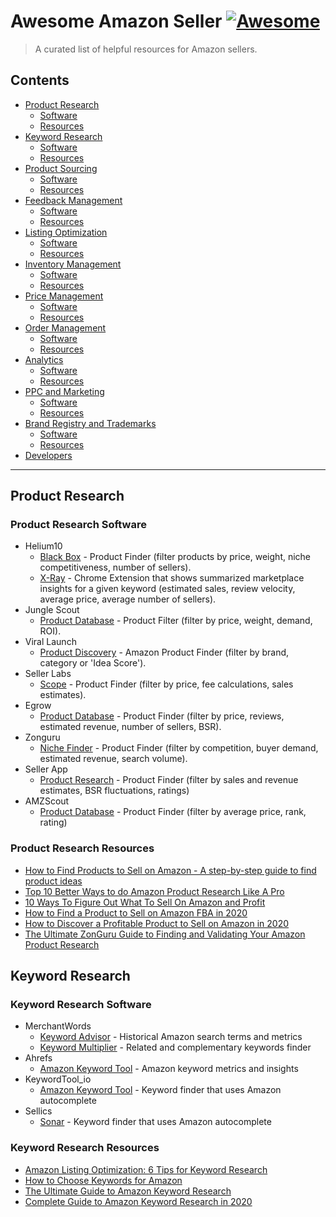 # Awesome Amazon Seller [![Awesome](https://awesome.re/badge.svg)](https://awesome.re)

> A curated list of helpful resources for Amazon sellers.

## Contents

- [Product Research](#product-research)
  - [Software](#product-research-software)
  - [Resources](#product-research-resources)
- [Keyword Research](#keyword-research)
  - [Software](#keyword-research-software)
  - [Resources](#keyword-research-resources)
- [Product Sourcing](#product-sourcing)
  - [Software](#product-sourcing-software)
  - [Resources](#product-sourcing-resources)
- [Feedback Management](#feedback-management)
  - [Software](#feedback-management-software)
  - [Resources](#feedback-management-resources)
- [Listing Optimization](#listing-optimization)
  - [Software](#listing-optimization-software)
  - [Resources](#listing-optimization-resources)
- [Inventory Management](#inventory-management)
  - [Software](#inventory-management-software)
  - [Resources](#inventory-management-resources)
- [Price Management](#price-management)
  - [Software](#price-management-software)
  - [Resources](#price-management-resources)
- [Order Management](#order-management)
  - [Software](#order-management-software)
  - [Resources](#order-management-resources)
- [Analytics](#analytics)
  - [Software](#analytics-software)
  - [Resources](#analytics-resources)
- [PPC and Marketing](#ppc-and-marketing)
  - [Software](#ppc-and-marketing-software)
  - [Resources](#ppc-and-marketing-resources)
- [Brand Registry and Trademarks](#brand-registry-and-trademarks)
  - [Software](#brand-registry-and-trademarks-software)
  - [Resources](#brand-registry-and-trademarks-resources)
- [Developers](#developers)

---

## Product Research

### Product Research Software

- Helium10
  - [Black Box](https://helium10.com/tools/black-box/) - Product Finder (filter products by price, weight, niche competitiveness, number of sellers).
  - [X-Ray](https://helium10.com/tools/x-ray/) - Chrome Extension that shows summarized marketplace insights for a given keyword (estimated sales, review velocity, average price, average number of sellers).
- Jungle Scout
  - [Product Database](https://www.junglescout.com/features/product-database/) - Product Filter (filter by price, weight, demand, ROI).
- Viral Launch
  - [Product Discovery](https://viral-launch.com/product-discovery.html) - Amazon Product Finder (filter by brand, category or 'Idea Score').
- Seller Labs
  - [Scope](https://www.sellerlabs.com/scope/) - Product Finder (filter by price, fee calculations, sales estimates).
- Egrow
  - [Product Database](https://egrow.io/database-research) - Product Finder (filter by price, reviews, estimated revenue, number of sellers, BSR).
- Zonguru
  - [Niche Finder](https://www.zonguru.com/tools/niche-finder) - Product Finder (filter by competition, buyer demand, estimated revenue, search volume).
- Seller App
  - [Product Research](https://www.sellerapp.com/product-research.html) - Product Finder (filter by sales and revenue estimates, BSR fluctuations, ratings)
- AMZScout
  - [Product Database](https://amzscout.net/web-app/) - Product Finder (filter by average price, rank, rating)

### Product Research Resources

- [How to Find Products to Sell on Amazon - A step-by-step guide to find product ideas](https://www.junglescout.com/find-products-to-sell/)
- [Top 10 Better Ways to do Amazon Product Research Like A Pro](https://www.sellerapp.com/blog/amazon-product-research/)
- [10 Ways To Figure Out What To Sell On Amazon and Profit](https://www.ecommerceceo.com/what-to-sell-on-amazon/)
- [How to Find a Product to Sell on Amazon FBA in 2020](https://www.feedbackexpress.com/find-product-sell-amazon-fba/)
- [How to Discover a Profitable Product to Sell on Amazon in 2020](https://blog.egrow.io/how-to-discover-a-profitable-product-to-sell-on-amazon-in-2020/)
- [The Ultimate ZonGuru Guide to Finding and Validating Your Amazon Product Research](https://www.zonguru.com/blog/the-ultimate-zonguru-guide-to-finding-and-validating-your-amazon-product-research)

## Keyword Research

### Keyword Research Software

- MerchantWords
  - [Keyword Advisor](https://www.merchantwords.com/amazon-keyword-research-service) - Historical Amazon search terms and metrics
  - [Keyword Multiplier](https://www.merchantwords.com/amazon-keyword-research-service) - Related and complementary keywords finder
- Ahrefs
  - [Amazon Keyword Tool](https://ahrefs.com/amazon-keyword-tool) - Amazon keyword metrics and insights
- KeywordTool_io
  - [Amazon Keyword Tool](https://keywordtool.io/amazon) - Keyword finder that uses Amazon autocomplete
- Sellics
  - [Sonar](https://sellics.com/sonar-amazon-keyword-tool/) - Keyword finder that uses Amazon autocomplete

### Keyword Research Resources

- [Amazon Listing Optimization: 6 Tips for Keyword Research](https://sellics.com/blog-keyword-research-amazon-listings/)
- [How to Choose Keywords for Amazon](https://www.sellerlabs.com/blog/3-steps-to-successful-amazon-keyword-research-strategy/)
- [The Ultimate Guide to Amazon Keyword Research](https://www.wordstream.com/blog/ws/2018/10/23/amazon-keyword-research)
- [Complete Guide to Amazon Keyword Research in 2020](https://blog.repricer.com/resources/complete-guide-amazon-keyword-research/)
